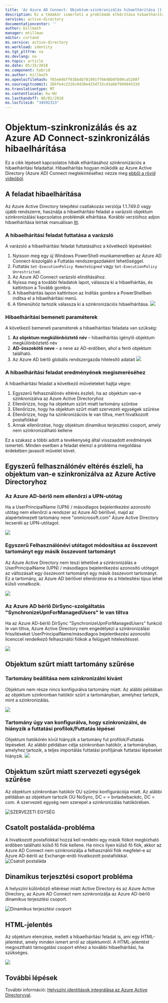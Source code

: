 ```yaml
---
title: 'Az Azure AD Connect: Objektum-szinkronizálás hibaelhárítása |} Microsoft Docs'
description: Ez a témakör ismerteti a problémák elhárítása hibaelhárítási feladat szinkronizációs lépéseit.
services: active-directory
documentationcenter: ''
author: billmath
manager: mtillman
editor: curtand
ms.service: active-directory
ms.workload: identity
ms.tgt_pltfrm: na
ms.devlang: na
ms.topic: article
ms.date: 05/15/2018
ms.component: hybrid
ms.author: billmath
ms.openlocfilehash: f65e84bff63bbdb781991ff6648b0fb98ca5208f
ms.sourcegitcommit: 266fe4c2216c0420e415d733cd3abbf94994533d
ms.translationtype: MT
ms.contentlocale: hu-HU
ms.lasthandoff: 06/01/2018
ms.locfileid: "34592313"
---
```

# <a name="troubleshoot-object-synchronization-with-azure-ad-connect-sync"></a>Objektum-szinkronizálás és az Azure AD Connect-szinkronizálás hibaelhárítása
Ez a cikk lépéseit kapcsolatos hibák elhárításához szinkronizációs a hibaelhárítási feladattal. Hibaelhárítás hogyan működik az Azure Active Directory (Azure AD) Connect megtekintéséhez nézze meg [ebből a rövid videóból](https://aka.ms/AADCTSVideo).

## <a name="troubleshooting-task"></a>A feladat hibaelhárítása
Az Azure Active Directory telepítési csatlakozás verziója 1.1.749.0 vagy újabb rendszerre, használja a hibaelhárítási feladat a varázsló objektum szinkronizálási kapcsolatos problémák elhárítása. Korábbi verzióihoz adjon hibaelhárítása leírtak manuálisan [Itt](active-directory-aadconnectsync-troubleshoot-object-not-syncing.md).

### <a name="run-the-troubleshooting-task-in-the-wizard"></a>A hibaelhárítási feladat futtatása a varázsló
A varázsló a hibaelhárítási feladat futtatásához a következő lépésekkel:

1.  Nyisson meg egy új Windows PowerShell-munkamenetben az Azure AD Connect-kiszolgáló a Futtatás rendszergazdaként lehetőséggel.
2.  Futtatás `Set-ExecutionPolicy RemoteSigned` vagy `Set-ExecutionPolicy Unrestricted`.
3.  Az Azure AD Connect varázsló elindításához.
4.  Nyissa meg a további feladatok lapot, válassza ki a hibaelhárítás, és kattintson a Tovább gombra.
5.  A hibaelhárítás lapon kattintson az Indítás gombra a PowerShellben indítsa el a hibaelhárítási menü.
6.  A főmenühöz tartozik válassza ki a szinkronizációs hibaelhárítása.
![](media\active-directory-aadconnect-troubleshoot-objectsynch\objsynch11.png)

### <a name="troubleshooting-input-parameters"></a>Hibaelhárítási bemeneti paraméterek
A következő bemeneti paraméterek a hibaelhárítási feladata van szükség:
1.  **Az objektum megkülönböztető név** – hibaelhárítás igénylő objektum megkülönböztető név
2.  **AD-összekötő neve** – a neve az AD-erdőben, ahol a fenti objektum található.
3.  Az Azure AD bérlő globális rendszergazda hitelesítő adatait ![](media\active-directory-aadconnect-troubleshoot-objectsynch\objsynch1.png)

### <a name="understand-the-results-of-the-troubleshooting-task"></a>A hibaelhárítási feladat eredményének megismeréséhez
A hibaelhárítási feladat a következő műveleteket hajtja végre:

1.  Egyszerű felhasználónév eltérés észleli, ha az objektum van-e szinkronizálva az Azure Active Directoryhoz
2.  Ellenőrizze, hogy ha objektum szűrt miatt tartomány szűrése
3.  Ellenőrizze, hogy ha objektum szűrt miatt szervezeti egységek szűrése
4.  Ellenőrizze, hogy ha szinkronizációs le van tiltva, mert hivatkozott postafiókkal
5. Annak ellenőrzése, hogy objektum dinamikus terjesztési csoport, amely nem szinkronizálható kellene

Ez a szakasz a többi adott a tevékenység által visszaadott eredmények ismerteti. Minden esetben a feladat elemzi a probléma megoldása érdekében javasolt művelet követ.

## <a name="detect-upn-mismatch-if-object-is-synced-to-azure-active-directory"></a>Egyszerű felhasználónév eltérés észleli, ha objektum van-e szinkronizálva az Azure Active Directoryhoz
### <a name="upn-suffix-is-not-verified-with-azure-ad-tenant"></a>Az Azure AD-bérlő nem ellenőrzi a UPN-utótag
Ha a UserPrincipalName (UPN) / másodlagos bejelentkezési azonosító utótag nem ellenőrzi a rendszer az Azure AD bérlővel, majd az alapértelmezett tartomány neve "onmicrosoft.com" Azure Active Directory lecseréli az UPN-utótagot.

![](media\active-directory-aadconnect-troubleshoot-objectsynch\objsynch2.png)

### <a name="changing-upn-suffix-from-one-federated-domain-to-another-federated-domain"></a>Egyszerű Felhasználónévi utótagot módosítása az összevont tartományt egy másik összevont tartományt
Az Azure Active Directory nem teszi lehetővé a szinkronizálás a UserPrincipalName (UPN) / másodlagos bejelentkezési azonosító utótagot az változásait egy összevont tartományt egy másik összevont tartományt. Ez a tartomány, az Azure AD bérlővel ellenőrzése és a hitelesítési típus lehet külső vonatkozik.

![](media\active-directory-aadconnect-troubleshoot-objectsynch\objsynch3.png) 

### <a name="azure-ad-tenant-dirsync-feature-synchronizeupnformanagedusers-is-disabled"></a>Az Azure AD bérlő DirSync-szolgáltatás "SynchronizeUpnForManagedUsers" le van tiltva
Ha az Azure AD-bérlő DirSync "SynchronizeUpnForManagedUsers" funkció le van tiltva, Azure Active Directory nem engedélyezi a szinkronizálási frissítéseket UserPrincipalName/másodlagos bejelentkezési azonosító licenccel rendelkező felhasználói fiókok a felügyelt hitelesítéssel.

![](media\active-directory-aadconnect-troubleshoot-objectsynch\objsynch4.png)

## <a name="object-is-filtered-due-to-domain-filtering"></a>Objektum szűrt miatt tartomány szűrése
### <a name="domain-is-not-configured-to-sync"></a>Tartomány beállítása nem szinkronizálni kívánt
Objektum nem része nincs konfigurálva tartomány miatt. Az alábbi példában az objektum szinkronban hatókör szűrt a tartományban, amelyhez tartozik, mint a szinkronizálás.

![](media\active-directory-aadconnect-troubleshoot-objectsynch\objsynch5.png)

### <a name="domain-is-configured-to-sync-but-is-missing-run-profilesrun-steps"></a>Tartomány úgy van konfigurálva, hogy szinkronizálni, de hiányzik a futtatási profilok/Futtatás lépései
Objektum hatókörén kívül hiányzik a tartomány fut profilok/Futtatás lépéseket. Az alábbi példában célja szinkronban hatókör, a tartományban, amelyhez tartozik, a teljes importálás futtatási profiljának futtatási lépéseket hiányzik.
![](media\active-directory-aadconnect-troubleshoot-objectsynch\objsynch6.png)

## <a name="object-is-filtered-due-to-ou-filtering"></a>Objektum szűrt miatt szervezeti egységek szűrése
Az objektum szinkronban hatókör OU szűrési konfigurációja miatt. Az alábbi példában az objektum tartozik OU NoSync, DC = = bvtadwbackdc, DC = com.  A szervezeti egység nem szerepel a szinkronizálás hatókörében.</br>

![SZERVEZETI EGYSÉG](media\active-directory-aadconnect-troubleshoot-objectsynch\objsynch7.png)

## <a name="linked-mailbox-issue"></a>Csatolt postaláda-probléma
A hivatkozott postafiókkal hozzá kell rendelni egy másik fiókot megbízható erdőben található külső fő fiók kellene. Ha nincs ilyen külső fő fiók, akkor az Azure AD Connect nem szinkronizálja a felhasználói fiók megfelel-e az Azure AD-bérlő az Exchange-erdő hivatkozott postafiókkal.</br>
![Csatolt postaláda](media\active-directory-aadconnect-troubleshoot-objectsynch\objsynch12.png)

## <a name="dynamic-distribution-group-issue"></a>Dinamikus terjesztési csoport probléma
A helyszíni különböző eltérései miatt Active Directory és az Azure Active Directory, az Azure AD Connect nem szinkronizálja az Azure AD-bérlő dinamikus terjesztési csoport.

![Dinamikus terjesztési csoport](media\active-directory-aadconnect-troubleshoot-objectsynch\objsynch13.png)

## <a name="html-report"></a>HTML-jelentés
Az objektum elemzése, mellett a hibaelhárítási feladat is, ami egy HTML-jelentést, amely minden ismert arról az objektumról. A HTML-jelentést megosztható támogatási csoport ehhez a további hibaelhárítási, ha szükséges.

![](media\active-directory-aadconnect-troubleshoot-objectsynch\objsynch8.png)

## <a name="next-steps"></a>További lépések
További információ: [Helyszíni identitások integrálása az Azure Active Directoryval](active-directory-aadconnect.md).
